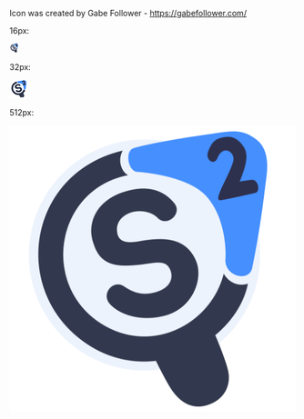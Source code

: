 Icon was created by Gabe Follower - https://gabefollower.com/

16px:

![](./16.png)

32px:

![](./32.png)

512px:

![](./512.png)
